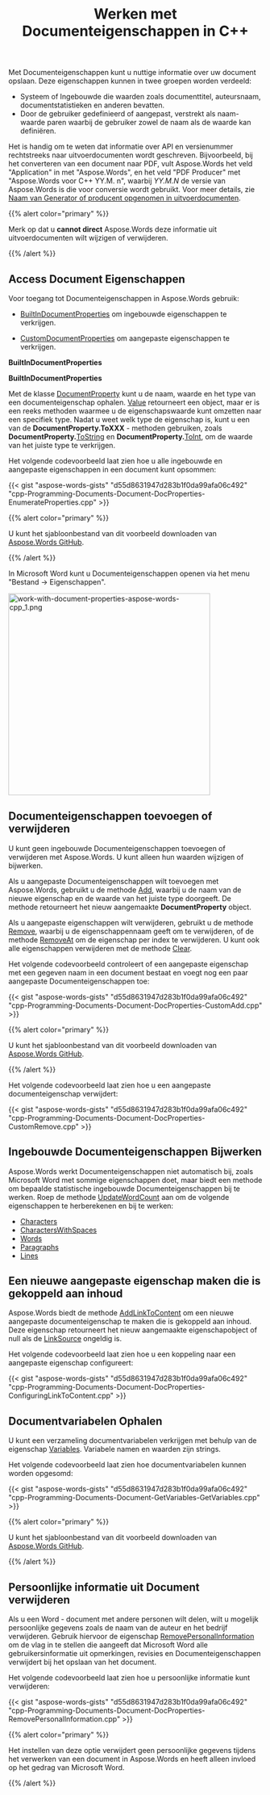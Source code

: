 ﻿---
title: Werken met Documenteigenschappen in C++
second_title: Aspose.Words voor C++
articleTitle: Werken met Documenteigenschappen
linktitle: Werken met Documenteigenschappen
description: "Met Aspose.Words voor C++ kunt u nuttige informatie over uw document opslaan, zoals API en versienummer of geautoriseerde datum, in ingebouwde of aangepaste Documenteigenschappen."
type: docs
weight: 10
url: /nl/cpp/work-with-document-properties/
timestamp: 2024-01-31-14-23-37
---

Met Documenteigenschappen kunt u nuttige informatie over uw document opslaan. Deze eigenschappen kunnen in twee groepen worden verdeeld:

* Systeem of Ingebouwde die waarden zoals documenttitel, auteursnaam, documentstatistieken en anderen bevatten.
* Door de gebruiker gedefinieerd of aangepast, verstrekt als naam-waarde paren waarbij de gebruiker zowel de naam als de waarde kan definiëren.

Het is handig om te weten dat informatie over API en versienummer rechtstreeks naar uitvoerdocumenten wordt geschreven. Bijvoorbeeld, bij het converteren van een document naar PDF, vult Aspose.Words het veld "Application" in met "Aspose.Words", en het veld "PDF Producer" met "Aspose.Words voor C++ YY.M. n", waarbij *YY.M.N* de versie van Aspose.Words is die voor conversie wordt gebruikt. Voor meer details, zie [Naam van Generator of producent opgenomen in uitvoerdocumenten](/words/cpp/generator-or-producer-name-included-in-output-documents/).

{{% alert color="primary" %}}

Merk op dat u **cannot direct** Aspose.Words deze informatie uit uitvoerdocumenten wilt wijzigen of verwijderen.

{{% /alert %}}

## Access Document Eigenschappen

Voor toegang tot Documenteigenschappen in Aspose.Words gebruik:

* [BuiltInDocumentProperties](https://reference.aspose.com/words/cpp/aspose.words.properties/builtindocumentproperties/) om ingebouwde eigenschappen te verkrijgen.

* [CustomDocumentProperties](https://reference.aspose.com/words/cpp/aspose.words.properties/customdocumentproperties/) om aangepaste eigenschappen te verkrijgen.

**BuiltInDocumentProperties**

**BuiltInDocumentProperties**

Met de klasse [DocumentProperty](https://reference.aspose.com/words/cpp/aspose.words.properties/documentproperty/) kunt u de naam, waarde en het type van een documenteigenschap ophalen. [Value](https://reference.aspose.com/words/cpp/aspose.words.properties/documentproperty/get_value/) retourneert een object, maar er is een reeks methoden waarmee u de eigenschapswaarde kunt omzetten naar een specifiek type. Nadat u weet welk type de eigenschap is, kunt u een van de **DocumentProperty.ToXXX** - methoden gebruiken, zoals **DocumentProperty.**[ToString](https://reference.aspose.com/words/cpp/aspose.words.properties/documentproperty/tostring/) en **DocumentProperty.**[ToInt](https://reference.aspose.com/words/cpp/aspose.words.properties/documentproperty/toint/), om de waarde van het juiste type te verkrijgen.

Het volgende codevoorbeeld laat zien hoe u alle ingebouwde en aangepaste eigenschappen in een document kunt opsommen:

{{< gist "aspose-words-gists" "d55d8631947d283b1f0da99afa06c492" "cpp-Programming-Documents-Document-DocProperties-EnumerateProperties.cpp" >}}

{{% alert color="primary" %}}

U kunt het sjabloonbestand van dit voorbeeld downloaden van [Aspose.Words GitHub](https://github.com/aspose-words/Aspose.Words-for-C/tree/master/Examples).

{{% /alert %}}

In Microsoft Word kunt u Documenteigenschappen openen via het menu "Bestand → Eigenschappen".

<img src="work-with-document-properties-1.png" alt="work-with-document-properties-aspose-words-cpp_1.png" style="width:400px"/>

## Documenteigenschappen toevoegen of verwijderen

U kunt geen ingebouwde Documenteigenschappen toevoegen of verwijderen met Aspose.Words. U kunt alleen hun waarden wijzigen of bijwerken.

Als u aangepaste Documenteigenschappen wilt toevoegen met Aspose.Words, gebruikt u de methode [Add](https://reference.aspose.com/words/cpp/aspose.words.properties/customdocumentproperties/add/), waarbij u de naam van de nieuwe eigenschap en de waarde van het juiste type doorgeeft. De methode retourneert het nieuw aangemaakte **DocumentProperty** object.

Als u aangepaste eigenschappen wilt verwijderen, gebruikt u de methode [Remove](https://reference.aspose.com/words/cpp/aspose.words.properties/documentpropertycollection/remove/), waarbij u de eigenschappennaam geeft om te verwijderen, of de methode [RemoveAt](https://reference.aspose.com/words/cpp/aspose.words.properties/documentpropertycollection/removeat/) om de eigenschap per index te verwijderen. U kunt ook alle eigenschappen verwijderen met de methode [Clear](https://reference.aspose.com/words/cpp/aspose.words.properties/documentpropertycollection/clear/).

Het volgende codevoorbeeld controleert of een aangepaste eigenschap met een gegeven naam in een document bestaat en voegt nog een paar aangepaste Documenteigenschappen toe:

{{< gist "aspose-words-gists" "d55d8631947d283b1f0da99afa06c492" "cpp-Programming-Documents-Document-DocProperties-CustomAdd.cpp" >}}

{{% alert color="primary" %}}

U kunt het sjabloonbestand van dit voorbeeld downloaden van [Aspose.Words GitHub](https://github.com/aspose-words/Aspose.Words-for-C/tree/master/Examples).

{{% /alert %}}

Het volgende codevoorbeeld laat zien hoe u een aangepaste documenteigenschap verwijdert:

{{< gist "aspose-words-gists" "d55d8631947d283b1f0da99afa06c492" "cpp-Programming-Documents-Document-DocProperties-CustomRemove.cpp" >}}

## Ingebouwde Documenteigenschappen Bijwerken

Aspose.Words werkt Documenteigenschappen niet automatisch bij, zoals Microsoft Word met sommige eigenschappen doet, maar biedt een methode om bepaalde statistische ingebouwde Documenteigenschappen bij te werken. Roep de methode [UpdateWordCount](https://reference.aspose.com/words/cpp/aspose.words/document/updatewordcount/) aan om de volgende eigenschappen te herberekenen en bij te werken:

* [Characters](https://reference.aspose.com/words/cpp/aspose.words.properties/builtindocumentproperties/get_characters/)
* [CharactersWithSpaces](https://reference.aspose.com/words/cpp/aspose.words.properties/builtindocumentproperties/get_characterswithspaces/)
* [Words](https://reference.aspose.com/words/cpp/aspose.words.properties/builtindocumentproperties/get_words/)
* [Paragraphs](https://reference.aspose.com/words/cpp/aspose.words.properties/builtindocumentproperties/get_paragraphs/)
* [Lines](https://reference.aspose.com/words/cpp/aspose.words.properties/builtindocumentproperties/get_lines/)

## Een nieuwe aangepaste eigenschap maken die is gekoppeld aan inhoud

Aspose.Words biedt de methode [AddLinkToContent](https://reference.aspose.com/words/cpp/aspose.words.properties/customdocumentproperties/addlinktocontent/) om een nieuwe aangepaste documenteigenschap te maken die is gekoppeld aan inhoud. Deze eigenschap retourneert het nieuw aangemaakte eigenschapobject of null als de [LinkSource](https://reference.aspose.com/words/cpp/aspose.words.properties/documentproperty/get_linksource/) ongeldig is.

Het volgende codevoorbeeld laat zien hoe u een koppeling naar een aangepaste eigenschap configureert:

{{< gist "aspose-words-gists" "d55d8631947d283b1f0da99afa06c492" "cpp-Programming-Documents-Document-DocProperties-ConfiguringLinkToContent.cpp" >}}

## Documentvariabelen Ophalen

U kunt een verzameling documentvariabelen verkrijgen met behulp van de eigenschap [Variables](https://reference.aspose.com/words/cpp/aspose.words/document/get_variables/). Variabele namen en waarden zijn strings.

Het volgende codevoorbeeld laat zien hoe documentvariabelen kunnen worden opgesomd:

{{< gist "aspose-words-gists" "d55d8631947d283b1f0da99afa06c492" "cpp-Programming-Documents-Document-GetVariables-GetVariables.cpp" >}}

{{% alert color="primary" %}}

U kunt het sjabloonbestand van dit voorbeeld downloaden van [Aspose.Words GitHub](https://github.com/aspose-words/Aspose.Words-for-C/tree/master/Examples).

{{% /alert %}}

## Persoonlijke informatie uit Document verwijderen

Als u een Word - document met andere personen wilt delen, wilt u mogelijk persoonlijke gegevens zoals de naam van de auteur en het bedrijf verwijderen. Gebruik hiervoor de eigenschap [RemovePersonalInformation](https://reference.aspose.com/words/cpp/aspose.words/document/get_removepersonalinformation/) om de vlag in te stellen die aangeeft dat Microsoft Word alle gebruikersinformatie uit opmerkingen, revisies en Documenteigenschappen verwijdert bij het opslaan van het document.

Het volgende codevoorbeeld laat zien hoe u persoonlijke informatie kunt verwijderen:

{{< gist "aspose-words-gists" "d55d8631947d283b1f0da99afa06c492" "cpp-Programming-Documents-Document-DocProperties-RemovePersonalInformation.cpp" >}}

{{% alert color="primary" %}}

Het instellen van deze optie verwijdert geen persoonlijke gegevens tijdens het verwerken van een document in Aspose.Words en heeft alleen invloed op het gedrag van Microsoft Word.

{{% /alert %}}
